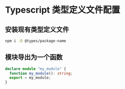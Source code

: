 # Typescript 类型定义文件配置

## 安装现有类型定义文件

```bash
npm i -D @types/package-name
```

## 模块导出为一个函数

```ts
declare module "my_module" {
  function my_module(): string;
  export = my_module;
}
```
